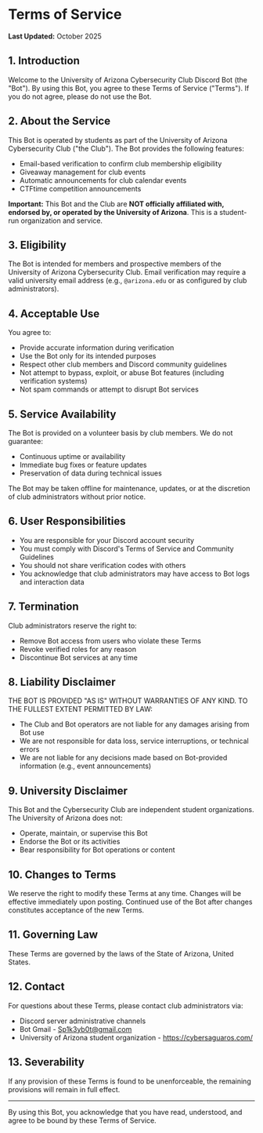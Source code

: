 # Terms of Service

**Last Updated:** October 2025

## 1. Introduction

Welcome to the University of Arizona Cybersecurity Club Discord Bot (the "Bot"). By using this Bot, you agree to these Terms of Service ("Terms"). If you do not agree, please do not use the Bot.

## 2. About the Service

This Bot is operated by students as part of the University of Arizona Cybersecurity Club ("the Club"). The Bot provides the following features:

- Email-based verification to confirm club membership eligibility
- Giveaway management for club events
- Automatic announcements for club calendar events
- CTFtime competition announcements

**Important:** This Bot and the Club are **NOT officially affiliated with, endorsed by, or operated by the University of Arizona**. This is a student-run organization and service.

## 3. Eligibility

The Bot is intended for members and prospective members of the University of Arizona Cybersecurity Club. Email verification may require a valid university email address (e.g., `@arizona.edu` or as configured by club administrators).

## 4. Acceptable Use

You agree to:
- Provide accurate information during verification
- Use the Bot only for its intended purposes
- Respect other club members and Discord community guidelines
- Not attempt to bypass, exploit, or abuse Bot features (including verification systems)
- Not spam commands or attempt to disrupt Bot services

## 5. Service Availability

The Bot is provided on a volunteer basis by club members. We do not guarantee:
- Continuous uptime or availability
- Immediate bug fixes or feature updates
- Preservation of data during technical issues

The Bot may be taken offline for maintenance, updates, or at the discretion of club administrators without prior notice.

## 6. User Responsibilities

- You are responsible for your Discord account security
- You must comply with Discord's Terms of Service and Community Guidelines
- You should not share verification codes with others
- You acknowledge that club administrators may have access to Bot logs and interaction data

## 7. Termination

Club administrators reserve the right to:
- Remove Bot access from users who violate these Terms
- Revoke verified roles for any reason
- Discontinue Bot services at any time

## 8. Liability Disclaimer

THE BOT IS PROVIDED "AS IS" WITHOUT WARRANTIES OF ANY KIND. TO THE FULLEST EXTENT PERMITTED BY LAW:

- The Club and Bot operators are not liable for any damages arising from Bot use
- We are not responsible for data loss, service interruptions, or technical errors
- We are not liable for any decisions made based on Bot-provided information (e.g., event announcements)

## 9. University Disclaimer

This Bot and the Cybersecurity Club are independent student organizations. The University of Arizona does not:
- Operate, maintain, or supervise this Bot
- Endorse the Bot or its activities
- Bear responsibility for Bot operations or content

## 10. Changes to Terms

We reserve the right to modify these Terms at any time. Changes will be effective immediately upon posting. Continued use of the Bot after changes constitutes acceptance of the new Terms.

## 11. Governing Law

These Terms are governed by the laws of the State of Arizona, United States.

## 12. Contact

For questions about these Terms, please contact club administrators via:
- Discord server administrative channels
- Bot Gmail - Sp1k3yb0t@gmail.com
- University of Arizona student organization - https://cybersaguaros.com/

## 13. Severability

If any provision of these Terms is found to be unenforceable, the remaining provisions will remain in full effect.

---

By using this Bot, you acknowledge that you have read, understood, and agree to be bound by these Terms of Service.
